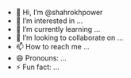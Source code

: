 - 👋 Hi, I’m @shahrokhpower
- 👀 I’m interested in ...
- 🌱 I’m currently learning ...
- 💞️ I’m looking to collaborate on ...
- 📫 How to reach me ...
- 😄 Pronouns: ...
- ⚡ Fun fact: ...

<!---
shahrokhpower/shahrokhpower is a ✨ special ✨ repository because its `README.md` (this file) appears on your GitHub profile.
You can click the Preview link to take a look at your changes.
--->
